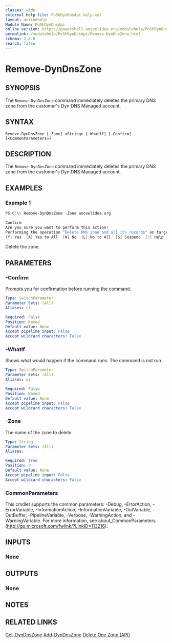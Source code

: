 ```yaml
---
classes: wide
external help file: PoShDynDnsApi-help.xml
layout: onlinehelp
Module Name: PoShDynDnsApi
online version: https://powershell.anovelidea.org/modulehelp/PoShDynDnsApi/Remove-DynDnsZone.html
permalink: /modulehelp/PoShDynDnsApi/Remove-DynDnsZone.html
schema: 2.0.0
search: false
---
```


# Remove-DynDnsZone

## SYNOPSIS
The `Remove-DynDnsZone` command immediately deletes the primary DNS zone from the customer's Dyn DNS Managed account.

## SYNTAX

```
Remove-DynDnsZone [-Zone] <String> [-WhatIf] [-Confirm] [<CommonParameters>]
```

## DESCRIPTION
The `Remove-DynDnsZone` command immediately deletes the primary DNS zone from the customer's Dyn DNS Managed account.

## EXAMPLES

### Example 1
```powershell
PS C:\> Remove-DynDnsZone -Zone anovelidea.org

Confirm
Are you sure you want to perform this action?
Performing the operation "Delete DNS zone and all its records" on target "anovelidea.org".
[Y] Yes  [A] Yes to All  [N] No  [L] No to All  [S] Suspend  [?] Help (default is "Y"): y
```

Delete the zone.

## PARAMETERS

### -Confirm
Prompts you for confirmation before running the command.

```yaml
Type: SwitchParameter
Parameter Sets: (All)
Aliases: cf

Required: False
Position: Named
Default value: None
Accept pipeline input: False
Accept wildcard characters: False
```

### -WhatIf
Shows what would happen if the command runs. The command is not run.

```yaml
Type: SwitchParameter
Parameter Sets: (All)
Aliases: wi

Required: False
Position: Named
Default value: None
Accept pipeline input: False
Accept wildcard characters: False
```

### -Zone
The name of the zone to delete.

```yaml
Type: String
Parameter Sets: (All)
Aliases:

Required: True
Position: 0
Default value: None
Accept pipeline input: False
Accept wildcard characters: False
```

### CommonParameters
This cmdlet supports the common parameters: -Debug, -ErrorAction, -ErrorVariable, -InformationAction, -InformationVariable, -OutVariable, -OutBuffer, -PipelineVariable, -Verbose, -WarningAction, and -WarningVariable. For more information, see about_CommonParameters (http://go.microsoft.com/fwlink/?LinkID=113216).

## INPUTS

### None

## OUTPUTS

### None

## NOTES

## RELATED LINKS

[Get-DynDnsZone](https://powershell.anovelidea.org/modulehelp/PoShDynDnsApi/Get-DynDnsZone.html)
[Add-DynDnsZone](https://powershell.anovelidea.org/modulehelp/PoShDynDnsApi/Add-DynDnsZone.html)
[Delete One Zone (API)](https://help.dyn.com/delete-one-zone-api/)